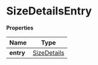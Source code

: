 # SizeDetailsEntry

**Properties**

| Name      | Type                          |
|-----------|-------------------------------|
| **entry** | [SizeDetails](SizeDetails.md) |
